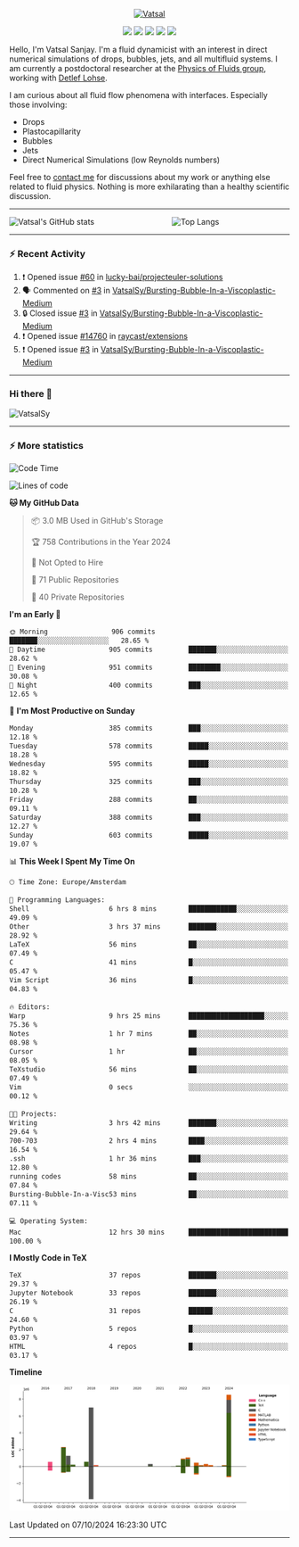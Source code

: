 <center>

[<img alt="Vatsal" width="200px" src="https://www.dropbox.com/s/dxyybgtblo8er6h/Logo_Vatsal_Vector.png?raw=1">](https://www.vatsalsanjay.com)

[<img src="https://img.shields.io/badge/googlescholar-4285F4?&style=for-the-badge&logo=googlescholar&logoColor=white">](https://scholar.google.com/citations?hl=en&user=67aQviYAAAAJ)
[<img src="https://img.shields.io/static/v1.svg?&style=for-the-badge&logo=ResearchGate&label=&message=ResearchGate&logoColor=white&color=green">](https://www.researchgate.net/profile/Vatsal-Sanjay-2)
[<img src="https://img.shields.io/badge/twitter-1DA1F2?&style=for-the-badge&logo=twitter&logoColor=white">](https://twitter.com/VatsalSanjay)
[<img src="https://img.shields.io/badge/linkedin-0A66C2?&style=for-the-badge&logo=linkedin">](https://www.linkedin.com/in/vatsalsanjay/)
[<img src="https://img.shields.io/badge/orcid-A6CE39?&style=for-the-badge&logo=orcid&logoColor=white">](https://orcid.org/0000-0002-4293-6099)

</center>

Hello, I'm Vatsal Sanjay. I'm a fluid dynamicist with an interest in direct numerical simulations of drops, bubbles, jets, and all multifluid systems. I am currently a postdoctoral researcher at the [Physics of Fluids group](https://pof.tnw.utwente.nl), working with [Detlef Lohse](https://en.wikipedia.org/wiki/Detlef_Lohse). 

I am curious about all fluid flow phenomena with interfaces. Especially those involving:

- Drops
- Plastocapillarity
- Bubbles
- Jets
- Direct Numerical Simulations (low Reynolds numbers)

Feel free to [contact me](mailto:contact@vatsalsanjay.com) for discussions about my work or anything else related to fluid physics. Nothing is more exhilarating than a healthy scientific discussion.

<!-- ![Vatsal's GitHub stats](https://github-readme-stats-xi-wine-74.vercel.app/api?username=VatsalSy&show_icons=true&theme=vision-friendly-dark)

![Top Langs](https://github-readme-stats-xi-wine-74.vercel.app/api/top-langs/?username=VatsalSy&layout=compact&theme=vision-friendly-dark) -->

---
<div style="display: flex; justify-content: space-between;">
    <img src="https://github-readme-stats-xi-wine-74.vercel.app/api?username=VatsalSy&show_icons=true&theme=vision-friendly-dark" alt="Vatsal's GitHub stats" style="width: 55%;">
    <img src="https://github-readme-stats-xi-wine-74.vercel.app/api/top-langs/?username=VatsalSy&layout=compact&theme=vision-friendly-dark" alt="Top Langs" style="width: 42%;">
</div>

---

### :zap: Recent Activity

<!--START_SECTION:activity-->
1. ❗ Opened issue [#60](https://github.com/lucky-bai/projecteuler-solutions/issues/60) in [lucky-bai/projecteuler-solutions](https://github.com/lucky-bai/projecteuler-solutions)
2. 🗣 Commented on [#3](https://github.com/VatsalSy/Bursting-Bubble-In-a-Viscoplastic-Medium/issues/3#issuecomment-2388434835) in [VatsalSy/Bursting-Bubble-In-a-Viscoplastic-Medium](https://github.com/VatsalSy/Bursting-Bubble-In-a-Viscoplastic-Medium)
3. 🔒 Closed issue [#3](https://github.com/VatsalSy/Bursting-Bubble-In-a-Viscoplastic-Medium/issues/3) in [VatsalSy/Bursting-Bubble-In-a-Viscoplastic-Medium](https://github.com/VatsalSy/Bursting-Bubble-In-a-Viscoplastic-Medium)
4. ❗ Opened issue [#14760](https://github.com/raycast/extensions/issues/14760) in [raycast/extensions](https://github.com/raycast/extensions)
5. ❗ Opened issue [#3](https://github.com/VatsalSy/Bursting-Bubble-In-a-Viscoplastic-Medium/issues/3) in [VatsalSy/Bursting-Bubble-In-a-Viscoplastic-Medium](https://github.com/VatsalSy/Bursting-Bubble-In-a-Viscoplastic-Medium)
<!--END_SECTION:activity-->
---

### Hi there 👋
<p align="left"> <img src="https://komarev.com/ghpvc/?username=VatsalSy&label=Profile%20views&color=orange&style=for-the-badge" alt="VatsalSy" /> </p>

---
### :zap: More statistics

<!--START_SECTION:waka-->
![Code Time](http://img.shields.io/badge/Code%20Time-376%20hrs%2028%20mins-blue)

![Lines of code](https://img.shields.io/badge/From%20Hello%20World%20I%27ve%20Written-24.0%20million%20lines%20of%20code-blue)

**🐱 My GitHub Data** 

> 📦 3.0 MB Used in GitHub's Storage 
 > 
> 🏆 758 Contributions in the Year 2024
 > 
> 🚫 Not Opted to Hire
 > 
> 📜 71 Public Repositories 
 > 
> 🔑 40 Private Repositories 
 > 
**I'm an Early 🐤** 

```text
🌞 Morning                906 commits         ███████░░░░░░░░░░░░░░░░░░   28.65 % 
🌆 Daytime                905 commits         ███████░░░░░░░░░░░░░░░░░░   28.62 % 
🌃 Evening                951 commits         ████████░░░░░░░░░░░░░░░░░   30.08 % 
🌙 Night                  400 commits         ███░░░░░░░░░░░░░░░░░░░░░░   12.65 % 
```
📅 **I'm Most Productive on Sunday** 

```text
Monday                   385 commits         ███░░░░░░░░░░░░░░░░░░░░░░   12.18 % 
Tuesday                  578 commits         █████░░░░░░░░░░░░░░░░░░░░   18.28 % 
Wednesday                595 commits         █████░░░░░░░░░░░░░░░░░░░░   18.82 % 
Thursday                 325 commits         ███░░░░░░░░░░░░░░░░░░░░░░   10.28 % 
Friday                   288 commits         ██░░░░░░░░░░░░░░░░░░░░░░░   09.11 % 
Saturday                 388 commits         ███░░░░░░░░░░░░░░░░░░░░░░   12.27 % 
Sunday                   603 commits         █████░░░░░░░░░░░░░░░░░░░░   19.07 % 
```


📊 **This Week I Spent My Time On** 

```text
🕑︎ Time Zone: Europe/Amsterdam

💬 Programming Languages: 
Shell                    6 hrs 8 mins        ████████████░░░░░░░░░░░░░   49.09 % 
Other                    3 hrs 37 mins       ███████░░░░░░░░░░░░░░░░░░   28.92 % 
LaTeX                    56 mins             ██░░░░░░░░░░░░░░░░░░░░░░░   07.49 % 
C                        41 mins             █░░░░░░░░░░░░░░░░░░░░░░░░   05.47 % 
Vim Script               36 mins             █░░░░░░░░░░░░░░░░░░░░░░░░   04.83 % 

🔥 Editors: 
Warp                     9 hrs 25 mins       ███████████████████░░░░░░   75.36 % 
Notes                    1 hr 7 mins         ██░░░░░░░░░░░░░░░░░░░░░░░   08.98 % 
Cursor                   1 hr                ██░░░░░░░░░░░░░░░░░░░░░░░   08.05 % 
TeXstudio                56 mins             ██░░░░░░░░░░░░░░░░░░░░░░░   07.49 % 
Vim                      0 secs              ░░░░░░░░░░░░░░░░░░░░░░░░░   00.12 % 

🐱‍💻 Projects: 
Writing                  3 hrs 42 mins       ███████░░░░░░░░░░░░░░░░░░   29.64 % 
700-703                  2 hrs 4 mins        ████░░░░░░░░░░░░░░░░░░░░░   16.54 % 
.ssh                     1 hr 36 mins        ███░░░░░░░░░░░░░░░░░░░░░░   12.80 % 
running codes            58 mins             ██░░░░░░░░░░░░░░░░░░░░░░░   07.84 % 
Bursting-Bubble-In-a-Visc53 mins             ██░░░░░░░░░░░░░░░░░░░░░░░   07.11 % 

💻 Operating System: 
Mac                      12 hrs 30 mins      █████████████████████████   100.00 % 
```

**I Mostly Code in TeX** 

```text
TeX                      37 repos            ███████░░░░░░░░░░░░░░░░░░   29.37 % 
Jupyter Notebook         33 repos            ███████░░░░░░░░░░░░░░░░░░   26.19 % 
C                        31 repos            ██████░░░░░░░░░░░░░░░░░░░   24.60 % 
Python                   5 repos             █░░░░░░░░░░░░░░░░░░░░░░░░   03.97 % 
HTML                     4 repos             █░░░░░░░░░░░░░░░░░░░░░░░░   03.17 % 
```



**Timeline**

![Lines of Code chart](https://raw.githubusercontent.com/VatsalSy/VatsalSy/main/assets/bar_graph.png)


 Last Updated on 07/10/2024 16:23:30 UTC
<!--END_SECTION:waka-->
---
